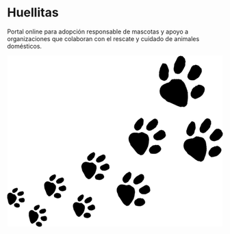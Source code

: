 # Huellitas

Portal online para adopción responsable de mascotas y apoyo a organizaciones que colaboran con el rescate y cuidado de animales domésticos.

<img src="./client/src/img/Huellas.png" width = 900 height = 400>